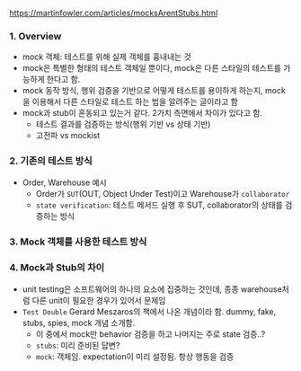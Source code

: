 https://martinfowler.com/articles/mocksArentStubs.html

### 1. Overview

- mock 객체: 테스트를 위해 실제 객체를 흉내내는 것
- mock은 특별한 형태의 테스트 객체일 뿐이다, mock은 다른 스타일의 테스트를 가능하게 한다고 함.
- mock 동작 방식, 행위 검증을 기반으로 어떻게 테스트를 용이하게 하는지, mock을 이용해서 다른 스타일로 테스트 하는 법을 알려주는 글이라고 함
- mock과 stub이 혼동되고 있는거 같다. 2가치 측면에서 차이가 있다고 함.
    - 테스트 결과를 검증하는 방식(행위 기반 vs 상태 기반)
    - 고전파 vs mockist

### 2. 기존의 테스트 방식
- Order, Warehouse 예시
  - Order가 `SUT`(OUT, Object Under Test)이고 Warehouse가 `collaborator`
  - `state verification`: 테스트 메서드 실행 후 SUT, collaborator의 상태를 검증하는 방식

### 3. Mock 객체를 사용한 테스트 방식 


### 4. Mock과 Stub의 차이
- unit testing은 소프트웨어의 하나의 요소에 집중하는 것인데, 종종 warehouse처럼 다른 unit이 필요한 경우가 있어서 문제임
- `Test Double` Gerard Meszaros의 책에서 나온 개념이라 함. dummy, fake, stubs, spies, mock 개념 소개함.
  - 이 중에서 mock만 behavior 검증을 하고 나머지는 주로 state 검증..? 
  - `stubs`: 미리 준비된 답변?
  - `mock`: 객체임. expectation이 미리 설정됨. 항상 행동을 검증
